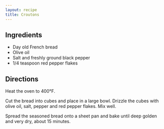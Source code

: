 ```yaml
---
layout: recipe
title: Croutons
---
```


## Ingredients

* Day old French bread
* Olive oil
* Salt and freshly ground black pepper
* 1/4 teaspoon red pepper flakes

## Directions

Heat the oven to 400°F.

Cut the bread into cubes and place in a large bowl. Drizzle the cubes
with olive oil, salt, pepper and red pepper flakes. Mix well.

Spread the seasoned bread onto a sheet pan and bake until deep golden
and very dry, about 15 minutes.

